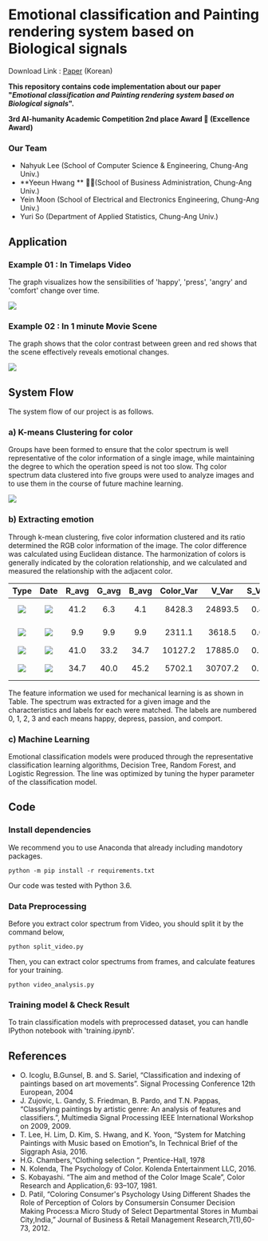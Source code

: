
# Emotional classification and Painting rendering system based on Biological signals

Download Link : [Paper](https://drive.google.com/file/d/1ar9R1RwwCOPMbPviZfNuvDVif1Et_eYj/view?usp=sharing) (Korean)

**This repository contains code implementation about our paper "*Emotional classification and Painting rendering system based on Biological signals*".**

**3rd AI-humanity Academic Competition 2nd place Award 🥈 (Excellence Award)**


### Our Team 
 - Nahyuk Lee (School of Computer Science & Engineering, Chung-Ang Univ.)
 - **Yeeun Hwang ** 🙋‍♂️(School of Business Administration, Chung-Ang Univ.)
 - Yein Moon (School of Electrical and Electronics Engineering, Chung-Ang Univ.)
 - Yuri So (Department of Applied Statistics, Chung-Ang Univ.)


## Application
### Example 01 : In Timelaps Video
The graph visualizes how the sensibilities of 'happy', 'press', 'angry' and 'comfort' change over time.

![](imgs/application.png)
### Example 02 : In 1 minute Movie Scene
The graph shows that the color contrast between green and red shows that the scene effectively reveals emotional changes.

![](imgs/application2.png)

## System Flow
The system flow of our project is as follows. 

### a) K-means Clustering for color
Groups have been formed to ensure that the color spectrum is well representative of the color information of a single image, while maintaining the degree to which the operation speed is not too slow. Thg color spectrum data clustered into five groups were used to analyze images and to use them in the course of future machine learning.

![](imgs/spectrum.jpg)

### b) Extracting emotion
Through k-mean clustering, five color information clustered and its ratio determined the RGB color information of the image. The color difference was calculated using Euclidean distance. The harmonization of colors is generally indicated by the coloration relationship, and we calculated and measured the relationship with the adjacent color.

| **Type** | **Date** | **R_avg** | **G_avg** | **B_avg** | **Color_Var** | **V_Var** | **S_Var** | **Label** |
|:--------:|:--------:|:--------:|:--------:|:--------:| :--------:|:--------:|:--------:|:--------:|
| ![](imgs/011.jpg) | ![](imgs/012.jpg) | 41.2 | 6.3 | 4.1 | 8428.3 | 24893.5 | 0.4 | **2 (Passion)** |
| ![](imgs/021.jpg) | ![](imgs/022.jpg) | 9.9 | 9.9 | 9.9 | 2311.1 | 3618.5 | 0.0 | **1 (Depress)** |
| ![](imgs/031.jpg) | ![](imgs/032.jpg) | 41.0 | 33.2 | 34.7 | 10127.2 | 17885.0 | 0.1 | **0 (Happy)** | 
| ![](imgs/041.jpg) | ![](imgs/042.jpg) | 34.7 | 40.0 | 45.2 | 5702.1 | 30707.2 | 0.1 | **3 (Comport)** |

The feature information we used for mechanical learning is as shown in Table. The spectrum was extracted for a given image and the characteristics and labels for each were matched. The labels are numbered 0, 1, 2, 3 and each means happy, depress, passion, and comport.

### c) Machine Learning
Emotional classification models were produced through the representative classification learning algorithms, Decision Tree, Random Forest, and Logistic Regression. The line was optimized by tuning the hyper parameter of the classification model.

## Code

### Install dependencies
We recommend you to use Anaconda that already including mandotory packages. 
```
python -m pip install -r requirements.txt
```
Our code was tested with Python 3.6.

### Data Preprocessing
Before you extract color spectrum from Video, you should split it by the command below,
```
python split_video.py
```

Then, you can extract color spectrums from frames, and calculate features for your training.
```
python video_analysis.py
```

### Training model & Check Result
To train  classification models with preprocessed dataset, you can handle IPython notebook with 'training.ipynb'.

## References
- O. Icoglu, B.Gunsel, B. and S. Sariel, “Classification and indexing of paintings based on art movements”. Signal Processing Conference 12th European, 2004
- J. Zujovic, L. Gandy, S. Friedman, B. Pardo, and T.N. Pappas, “Classifying paintings by artistic genre: An analysis of features and classifiers.”, Multimedia Signal Processing IEEE International Workshop on 2009, 2009.
- T. Lee, H. Lim, D. Kim, S. Hwang, and K. Yoon, “System for Matching Paintings with Music based on Emotion”s, In Technical Brief of the Siggraph Asia, 2016.
- H.G. Chambers,“Clothing selection “, Prentice-Hall, 1978
- N. Kolenda, The Psychology of Color. Kolenda Entertainment LLC, 2016.
- S. Kobayashi. “The aim and method of the Color Image Scale”, Color Research and Application,6: 93–107, 1981.
- D. Patil, “Coloring Consumer's Psychology Using Different Shades the Role of Perception of Colors by Consumersin Consumer Decision Making Process:a Micro Study of Select Departmental Stores in Mumbai City,India,” Journal of Business & Retail Management Research,7(1),60-73, 2012.





